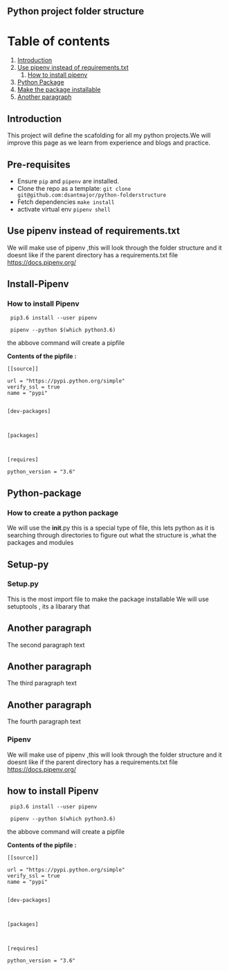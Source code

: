## Python project folder structure

Table of contents
=================

1. [Introduction](#introduction)
2. [Use pipenv instead of requirements.txt](#pipenvinstall)
    1. [How to install pipenv](#install-pipenv)
3. [Python Package](#python-package)
4. [Make the package installable](#setup-py)
5. [Another paragraph](#paragraph4)

Introduction
-------------

This project will define the scafolding for all my python projects.We will improve this page as we learn from experience and blogs and practice.

Pre-requisites 
---------------

- Ensure ```pip``` and ```pipenv``` are installed.
- Clone the repo as a template: ```git clone git@github.com:dsantmajor/python-folderstructure```
- Fetch dependencies ```make install```
- activate virtual env ```pipenv shell```


## Use pipenv instead of requirements.txt <a name="paragraph1"></a> 



We will make use of pipenv ,this will look through the folder structure and it doesnt like if the parent directory has a requirements.txt file
https://docs.pipenv.org/

Install-Pipenv
-------------

### How to install Pipenv

``` pip3.6 install --user pipenv```

``` pipenv --python $(which python3.6)```

the abbove command will create a pipfile


**Contents of the pipfile :**

```
[[source]]

url = "https://pypi.python.org/simple"
verify_ssl = true
name = "pypi"


[dev-packages]



[packages]



[requires]

python_version = "3.6"

```

Python-package
--------------

### How to create a python package

We will use the __init__.py this is a special type of file, this lets python as it is searching through directories to figure out what the structure is ,what the packages and modules

Setup-py
--------

### Setup.py 
This is the most import file to make the package installable
We will use setuptools , its a libarary that 
## Another paragraph <a name="paragraph2"></a>
The second paragraph text
## Another paragraph <a name="paragraph3"></a>
The third paragraph text
## Another paragraph <a name="paragraph4"></a>
The fourth paragraph text



### Pipenv
We will make use of pipenv ,this will look through the folder structure and it doesnt like if the parent directory has a requirements.txt file
https://docs.pipenv.org/

## how to install Pipenv

``` pip3.6 install --user pipenv```

``` pipenv --python $(which python3.6)```

the abbove command will create a pipfile


**Contents of the pipfile :**

```
[[source]]

url = "https://pypi.python.org/simple"
verify_ssl = true
name = "pypi"


[dev-packages]



[packages]



[requires]

python_version = "3.6"

```
